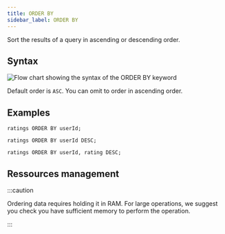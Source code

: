 ```yaml
---
title: ORDER BY
sidebar_label: ORDER BY
---
```


Sort the results of a query in ascending or descending order.

## Syntax

![Flow chart showing the syntax of the ORDER BY keyword](/img/docs/diagrams/orderBy.svg)

Default order is `ASC`. You can omit to order in ascending order.

## Examples

```questdb-sql title="Omitting ASC will default to ascending order"
ratings ORDER BY userId;
```

```questdb-sql title="Ordering in descending order"
ratings ORDER BY userId DESC;
```

```questdb-sql title="Multi-level ordering"
ratings ORDER BY userId, rating DESC;
```

## Ressources management

:::caution

Ordering data requires holding it in RAM. For large operations, we suggest you
check you have sufficient memory to perform the operation.

:::

